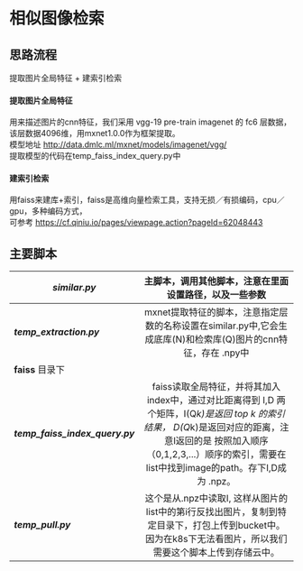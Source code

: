 相似图像检索
====
思路流程
----
提取图片全局特征 + 建索引检索<br>

#### 提取图片全局特征

用来描述图片的cnn特征，我们采用 vgg-19 pre-train imagenet 的 fc6 层数据，该层数据4096维，用mxnet1.0.0作为框架提取。<br>
模型地址 http://data.dmlc.ml/mxnet/models/imagenet/vgg/ <br>
提取模型的代码在temp_faiss_index_query.py中 <br>

#### 建索引检索

用faiss来建库+索引，faiss是高维向量检索工具，支持无损／有损编码，cpu／gpu，多种编码方式， <br>
可参考 https://cf.qiniu.io/pages/viewpage.action?pageId=62048443 <br>

主要脚本
----

***similar.py*** | 主脚本，调用其他脚本，注意在里面设置路径，以及一些参数 
-------- | :-----------: 
***temp_extraction.py*** | mxnet提取特征的脚本，注意指定层数的名称设置在similar.py中,它会生成底库(N)和检索库(Q)图片的cnn特征，存在 .npy中  
**faiss** 目录下 | 
***temp_faiss_index_query.py*** | faiss读取全局特征，并将其加入index中，通过对比距离得到 I,D 两个矩阵，I(Q*k)是返回 top k 的索引结果， D(Q*k)是返回对应的距离，注意I返回的是 按照加入顺序（0,1,2,3,...）顺序的索引，需要在list中找到image的path。存下I,D成为 .npz。
***temp_pull.py*** | 这个是从.npz中读取I, 这样从图片的list中的第i行反找出图片，复制到特定目录下，打包上传到bucket中。因为在k8s下无法看图片，所以我们需要这个脚本上传到存储云中。




